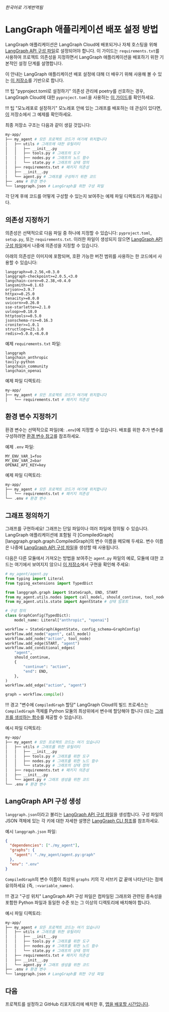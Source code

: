 _한국어로 기계번역됨_

# LangGraph 애플리케이션 배포 설정 방법

LangGraph 애플리케이션은 LangGraph Cloud에 배포되거나 자체 호스팅을 위해 [LangGraph API 구성 파일](../reference/cli.md#configuration-file)로 설정되어야 합니다. 이 가이드는 `requirements.txt`를 사용하여 프로젝트 의존성을 지정하면서 LangGraph 애플리케이션을 배포하기 위한 기본적인 설정 단계를 설명합니다.

이 안내는 LangGraph 애플리케이션 배포 설정에 대해 더 배우기 위해 사용해 볼 수 있는 [이 저장소](https://github.com/langchain-ai/langgraph-example)를 기반으로 합니다.

!!! 팁 "pyproject.toml로 설정하기"
    의존성 관리에 poetry를 선호하는 경우, LangGraph Cloud에 대한 `pyproject.toml`을 사용하는 [이 가이드](./setup_pyproject.md)를 확인하세요.

!!! 팁 "모노레포로 설정하기"
    모노레포 안에 있는 그래프를 배포하는 데 관심이 있다면, [이](https://github.com/langchain-ai/langgraph-example-monorepo) 저장소에서 그 예제를 확인하세요.

최종 저장소 구조는 다음과 같이 생길 것입니다:

```bash
my-app/
├── my_agent # 모든 프로젝트 코드가 여기에 위치합니다
│   ├── utils # 그래프에 대한 유틸리티
│   │   ├── __init__.py
│   │   ├── tools.py # 그래프의 도구
│   │   ├── nodes.py # 그래프의 노드 함수
│   │   └── state.py # 그래프의 상태 정의
│   ├── requirements.txt # 패키지 의존성
│   ├── __init__.py
│   └── agent.py # 그래프를 구성하기 위한 코드
├── .env # 환경 변수
└── langgraph.json # LangGraph을 위한 구성 파일
```

각 단계 후에 코드를 어떻게 구성할 수 있는지 보여주는 예제 파일 디렉토리가 제공됩니다.

## 의존성 지정하기

의존성은 선택적으로 다음 파일 중 하나에 지정할 수 있습니다: `pyproject.toml`, `setup.py`, 또는 `requirements.txt`. 이러한 파일이 생성되지 않으면 [LangGraph API 구성 파일](#create-langgraph-api-config)에서 나중에 의존성을 지정할 수 있습니다.

아래의 의존성은 이미지에 포함되며, 호환 가능한 버전 범위를 사용하는 한 코드에서 사용할 수 있습니다:

```
langgraph>=0.2.56,<0.3.0
langgraph-checkpoint>=2.0.5,<3.0
langchain-core>=0.2.38,<0.4.0
langsmith>=0.1.63
orjson>=3.9.7
httpx>=0.25.0
tenacity>=8.0.0
uvicorn>=0.26.0
sse-starlette>=2.1.0
uvloop>=0.18.0
httptools>=0.5.0
jsonschema-rs>=0.16.3
croniter>=1.0.1
structlog>=23.1.0
redis>=5.0.0,<6.0.0
```

예제 `requirements.txt` 파일:

```
langgraph
langchain_anthropic
tavily-python
langchain_community
langchain_openai
```

예제 파일 디렉토리:

```bash
my-app/
├── my_agent # 모든 프로젝트 코드가 여기에 위치합니다
│   └── requirements.txt # 패키지 의존성
```

## 환경 변수 지정하기

환경 변수는 선택적으로 파일(예: `.env`)에 지정할 수 있습니다. 배포를 위한 추가 변수를 구성하려면 [환경 변수 참고](../reference/env_var.md)를 참조하세요.

예제 `.env` 파일:

```
MY_ENV_VAR_1=foo
MY_ENV_VAR_2=bar
OPENAI_API_KEY=key
```

예제 파일 디렉토리:

```bash
my-app/
├── my_agent # 모든 프로젝트 코드가 여기에 위치합니다
│   └── requirements.txt # 패키지 의존성
└── .env # 환경 변수
```

## 그래프 정의하기

그래프를 구현하세요! 그래프는 단일 파일이나 여러 파일에 정의될 수 있습니다. LangGraph 애플리케이션에 포함될 각 [CompiledGraph][langgraph.graph.graph.CompiledGraph]의 변수 이름을 메모해 두세요. 변수 이름은 나중에 [LangGraph API 구성 파일](../reference/cli.md#configuration-file)을 생성할 때 사용됩니다.

다음은 다른 모듈에서 가져오는 방법을 보여주는 `agent.py` 파일의 예로, 모듈에 대한 코드는 여기에서 보여지지 않으니 [이 저장소](https://github.com/langchain-ai/langgraph-example)에서 구현을 확인해 주세요:

```python
# my_agent/agent.py
from typing import Literal
from typing_extensions import TypedDict

from langgraph.graph import StateGraph, END, START
from my_agent.utils.nodes import call_model, should_continue, tool_node # 노드 임포트
from my_agent.utils.state import AgentState # 상태 임포트

# 구성 정의
class GraphConfig(TypedDict):
    model_name: Literal["anthropic", "openai"]

workflow = StateGraph(AgentState, config_schema=GraphConfig)
workflow.add_node("agent", call_model)
workflow.add_node("action", tool_node)
workflow.add_edge(START, "agent")
workflow.add_conditional_edges(
    "agent",
    should_continue,
    {
        "continue": "action",
        "end": END,
    },
)
workflow.add_edge("action", "agent")

graph = workflow.compile()
```

!!! 경고 "변수에 `CompiledGraph` 할당"
    LangGraph Cloud의 빌드 프로세스는 `CompiledGraph` 객체를 Python 모듈의 최상위에서 변수에 할당해야 합니다 (또는 [그래프를 생성하는 함수](./graph_rebuild.md)를 제공할 수 있습니다).

예시 파일 디렉토리:

```bash
my-app/
├── my_agent # 모든 프로젝트 코드는 여기 있습니다
│   ├── utils # 그래프를 위한 유틸리티
│   │   ├── __init__.py
│   │   ├── tools.py # 그래프를 위한 도구
│   │   ├── nodes.py # 그래프를 위한 노드 함수
│   │   └── state.py # 그래프의 상태 정의
│   ├── requirements.txt # 패키지 의존성
│   ├── __init__.py
│   └── agent.py # 그래프 생성을 위한 코드
└── .env # 환경 변수
```

## LangGraph API 구성 생성

`langgraph.json`이라고 불리는 [LangGraph API 구성 파일](../reference/cli.md#configuration-file)을 생성합니다. 구성 파일의 JSON 객체에 있는 각 키에 대한 자세한 설명은 [LangGraph CLI 참조](../reference/cli.md#configuration-file)를 참조하세요.

예시 `langgraph.json` 파일:

```json
{
  "dependencies": ["./my_agent"],
  "graphs": {
    "agent": "./my_agent/agent.py:graph"
  },
  "env": ".env"
}
```

`CompiledGraph`의 변수 이름이 최상위 `graphs` 키의 각 서브키 값 끝에 나타난다는 점에 유의하세요 (즉, `:<variable_name>`).

!!! 경고 "구성 위치"
    LangGraph API 구성 파일은 컴파일된 그래프와 관련된 종속성을 포함한 Python 파일과 동일한 수준 또는 그 이상의 디렉토리에 배치해야 합니다.

예시 파일 디렉토리:

```bash
my-app/
├── my_agent # 모든 프로젝트 코드는 여기 있습니다
│   ├── utils # 그래프를 위한 유틸리티
│   │   ├── __init__.py
│   │   ├── tools.py # 그래프를 위한 도구
│   │   ├── nodes.py # 그래프를 위한 노드 함수
│   │   └── state.py # 그래프의 상태 정의
│   ├── requirements.txt # 패키지 의존성
│   ├── __init__.py
│   └── agent.py # 그래프 생성을 위한 코드
├── .env # 환경 변수
└── langgraph.json # LangGraph를 위한 구성 파일
```

## 다음

프로젝트를 설정하고 GitHub 리포지토리에 배치한 후, [앱을 배포할 시간입니다](./cloud.md).
